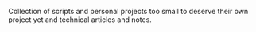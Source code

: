 Collection of scripts and personal projects too small to deserve their own project yet and technical articles and notes.